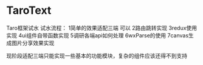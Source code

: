 # TaroText
Taro框架试水
试水流程：
1简单的效果适配三端	可以
2路由跳转实现
3redux使用实现
4ui组件自带函数实现
5调研各端api如何处理
6wxParse的使用
7canvas生成图片分享效果实现

现阶段适配三端只能实现一些基本的功能模块，复杂的组件应该还得不到支持
